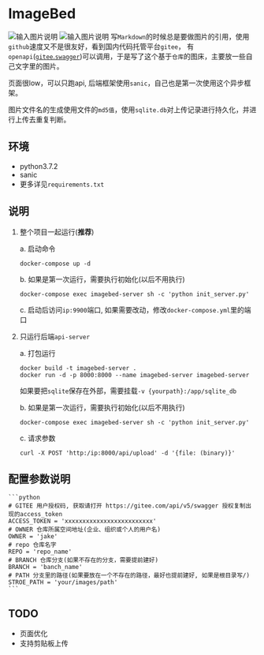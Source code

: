 # ImageBed

![输入图片说明](https://images.gitee.com/uploads/images/2020/0208/092300_da8cfc9a_1346635.png "屏幕截图.png")
![输入图片说明](https://images.gitee.com/uploads/images/2020/0208/094443_a0d34bdb_1346635.png "屏幕截图.png")
写`Markdown`的时候总是要做图片的引用，使用`github`速度又不是很友好，看到国内代码托管平台`gitee`， 有`openapi`([`gitee`.`swagger`](https://gitee.com/api/v5/swagger))可以调用，于是写了这个基于`仓库`的图床，主要放一些自己文字里的图片。

页面很low，可以只跑api, 后端框架使用`sanic`，自己也是第一次使用这个异步框架。

图片文件名的生成使用文件的`md5值`，使用`sqlite.db`对上传记录进行持久化，并进行上传去重复判断。

## 环境
  - python3.7.2
  - sanic
  - 更多详见`requirements.txt`


## 说明
1. 整个项目一起运行(**推荐**)

    a. 启动命令
    ```shell
    docker-compose up -d
    ```
    b. 如果是第一次运行，需要执行初始化(以后不用执行)
    ```shell
    docker-compose exec imagebed-server sh -c 'python init_server.py'
    ```
    c. 启动后访问`ip:9900`端口, 如果需要改动，修改`docker-compose.yml`里的端口

2. 只运行后端`api-server`
    
    a. 打包运行
     ```shell
    docker build -t imagebed-server .
    docker run -d -p 8000:8000 --name imagebed-server imagebed-server
    ```
    如果要把`sqlite`保存在外部，需要挂载`-v {yourpath}:/app/sqlite_db`
    
    b. 如果是第一次运行，需要执行初始化(以后不用执行)
    ```shell
    docker-compose exec imagebed-server sh -c 'python init_server.py'
    ```
    c. 请求参数
    ```curl
    curl -X POST 'http:/ip:8000/api/upload' -d '{file: (binary)}'
    ```

## 配置参数说明
    ```python
    # GITEE 用户授权码, 获取请打开 https://gitee.com/api/v5/swagger 授权复制出现的access_token
    ACCESS_TOKEN = 'xxxxxxxxxxxxxxxxxxxxxxxxx'
    # OWNER 仓库所属空间地址(企业、组织或个人的用户名)
    OWNER = 'jake'
    # repo 仓库名字
    REPO = 'repo_name'
    # BRANCH 仓库分支(如果不存在的分支，需要提前建好)
    BRANCH = 'banch_name'
    # PATH 分支里的路径(如果要放在一个不存在的路径，最好也提前建好, 如果是根目录写/)
    STROE_PATH = 'your/images/path'
    ```

## TODO
  - 页面优化
  - 支持剪贴板上传
  
